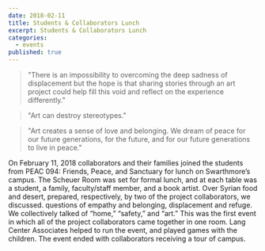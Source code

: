 ```yaml
---
date: 2018-02-11
title: Students & Collaborators Lunch
excerpt: Students & Collaborators Lunch
categories:
  - events
published: true
---
```


> "There is an impossibility to overcoming the deep sadness of displacement but the hope is that sharing stories through an art project could help fill this void and reflect on the experience differently."

> "Art can destroy stereotypes."

> "Art creates a sense of love and belonging. We dream of peace for our future generations, for the future, and for our future generations to live in peace."

On February 11, 2018 collaborators and their families joined the students from PEAC 094: Friends, Peace, and Sanctuary for lunch on Swarthmore’s campus. The Scheuer Room was set for formal lunch, and at each table was a student, a family, faculty/staff member, and a book artist. Over Syrian food and desert, prepared, respectively, by two of the project collaborators, we discussed. questions of empathy and belonging, displacement and refuge. We collectively talked of “home,” “safety,” and “art.” This was the first event in which all of the project collaborators came together in one room. Lang Center Associates helped to run the event, and played games with the children. The event ended with collaborators receiving a tour of campus.  
